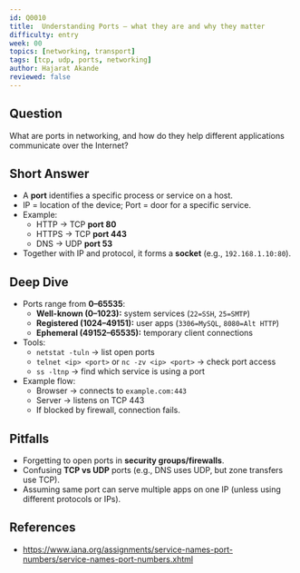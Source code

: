 ```yaml
---
id: Q0010
title:  Understanding Ports — what they are and why they matter
difficulty: entry
week: 00
topics: [networking, transport]
tags: [tcp, udp, ports, networking]
author: Hajarat Akande
reviewed: false
---
```


## Question
What are ports in networking, and how do they help different applications communicate over the Internet?

## Short Answer
- A **port** identifies a specific process or service on a host.
- IP = location of the device; Port = door for a specific service.
- Example:  
  - HTTP → TCP **port 80**  
  - HTTPS → TCP **port 443**  
  - DNS → UDP **port 53**
- Together with IP and protocol, it forms a **socket** (e.g., `192.168.1.10:80`).

## Deep Dive
- Ports range from **0–65535**:
  - **Well-known (0–1023):** system services (`22=SSH`, `25=SMTP`)
  - **Registered (1024–49151):** user apps (`3306=MySQL`, `8080=Alt HTTP`)
  - **Ephemeral (49152–65535):** temporary client connections  
- Tools:  
  - `netstat -tuln` → list open ports  
  - `telnet <ip> <port>` or `nc -zv <ip> <port>` → check port access  
  - `ss -ltnp` → find which service is using a port  
- Example flow:
  - Browser → connects to `example.com:443`
  - Server → listens on TCP 443  
  - If blocked by firewall, connection fails.
## Pitfalls
- Forgetting to open ports in **security groups/firewalls**.
- Confusing **TCP vs UDP** ports (e.g., DNS uses UDP, but zone transfers use TCP).
- Assuming same port can serve multiple apps on one IP (unless using different protocols or IPs).

## References
- https://www.iana.org/assignments/service-names-port-numbers/service-names-port-numbers.xhtml